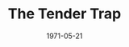 ---
title: The Tender Trap
date: 1971-05-21
closing_date: 1971-06-05
layout: productions
featured_image: 
image_caption:
image_credit:
playbill:
category:
Theatre: Theatre Jacksonville
Venue: Little Theatre
cast:
  Charlie Reader: Allen Hall
  Poppy Matson: Norma Doherty
  Joe McCall: Nelson Mashour
  Jessica Collins: Katie Raven
  Sylvia Crewes: Susie Hall
  Julie Gillis: Colleen Heekin
  Earl Lindquist: Doug Thomas
  Ricardo Schwartz: Fernando Velandia
crew:
  Director: Robert Knowles
  Technical Director: Ham Waddell
  Stage Manager: Terry McIntire
  Lighting: 
    - Ken Moody
    - Lloyd Jeffords
  Sound: 
    - Karen Wakefield
    - Lloyd Jeffords
  Costumes: Gert Berman
  Properties: 
    - Katie Raven
    - Vivienne Winemiller
    - Karen Wakefield
    - Paula Goldman
  Set Construction:
    - Lloyd Jeffords
    - Tim Tyndall
    - Lynn Morton
    - Bill Seimer
  Make-up: Marshall Grauer
  Publicity: Diane Somerville
  Box Office: 
    - Ann Dubow
    - Gert Berman
external_links:
---
